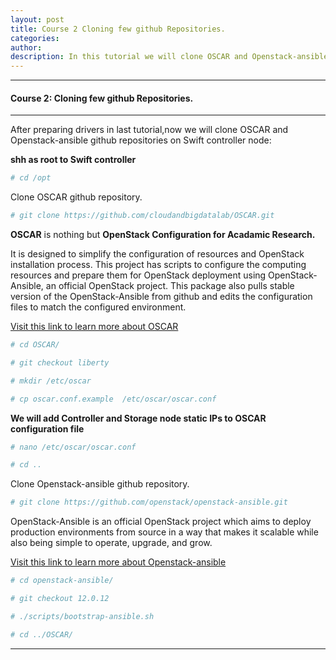 ```yaml
---
layout: post
title: Course 2 Cloning few github Repositories.  
categories: 
author: 
description: In this tutorial we will clone OSCAR and Openstack-ansible github repositories.
---
```



* * *
#### Course 2: Cloning few github Repositories. 
* * *

After preparing drivers in last tutorial,now we will clone OSCAR and Openstack-ansible github repositories on Swift controller node:

**shh as root to Swift controller**

```sh
# cd /opt
```
Clone OSCAR github repository.
```sh
# git clone https://github.com/cloudandbigdatalab/OSCAR.git
```
**OSCAR** is nothing but **OpenStack Configuration for Acadamic Research.** 

It is designed to simplify the configuration of resources and OpenStack installation process. This project has scripts to configure the computing resources and prepare them for OpenStack deployment using OpenStack-Ansible, an official OpenStack project. This package also pulls stable version of the OpenStack-Ansible from github and edits the configuration files to match the configured environment.

[Visit this link to learn more about OSCAR ](https://github.com/cloudandbigdatalab/OpenStack-Projects/blob/master/sample.md)

```sh
# cd OSCAR/
```
```sh
# git checkout liberty
```
```sh
# mkdir /etc/oscar 
```
```sh
# cp oscar.conf.example  /etc/oscar/oscar.conf 
```
**We will add Controller and Storage node static IPs to OSCAR configuration file**
```sh
# nano /etc/oscar/oscar.conf 
```
```sh
# cd .. 
```
Clone Openstack-ansible github repository.
```sh
# git clone https://github.com/openstack/openstack-ansible.git
```
OpenStack-Ansible is an official OpenStack project which aims to deploy production environments from source in a way that makes it scalable while also being simple to operate, upgrade, and grow.

[Visit this link to learn more about Openstack-ansible](https://github.com/openstack/openstack-ansible.git)


```sh
# cd openstack-ansible/
```
```sh
# git checkout 12.0.12
```
```sh
# ./scripts/bootstrap-ansible.sh
```
```sh
# cd ../OSCAR/
```

* * *
